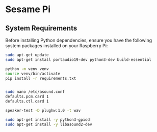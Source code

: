 # Sesame Pi

## System Requirements

Before installing Python dependencies, ensure you have the following system packages installed on your Raspberry Pi:

```bash
sudo apt-get update
sudo apt-get install portaudio19-dev python3-dev build-essential

python -m venv venv
source venv/bin/activate
pip install -r requirements.txt


sudo nano /etc/asound.conf
defaults.pcm.card 1
defaults.ctl.card 1

speaker-test -D plughw:1,0 -t wav

sudo apt-get install -y python3-gpiod
sudo apt-get install -y libasound2-dev